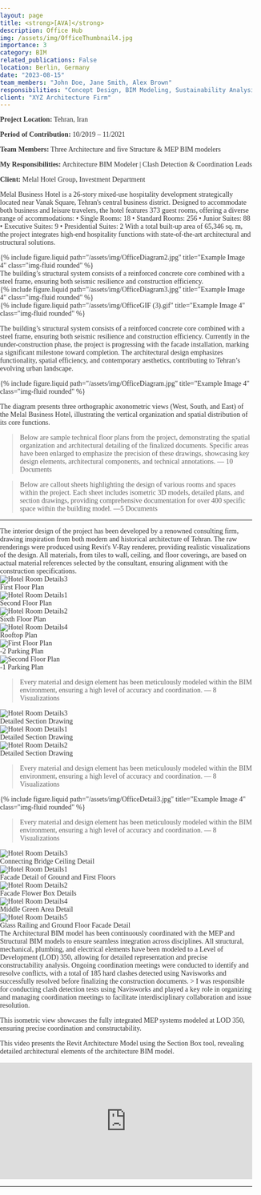 ```yaml
---
layout: page
title: <strong>[AVA]</strong>
description: Office Hub
img: /assets/img/OfficeThumbnail4.jpg
importance: 3
category: BIM
related_publications: False
location: Berlin, Germany
date: "2023-08-15"
team_members: "John Doe, Jane Smith, Alex Brown"
responsibilities: "Concept Design, BIM Modeling, Sustainability Analysis"
client: "XYZ Architecture Firm"
---
```

<!-- Project Details Section -->

  <div class="row">
    <div class="col-md-6">
      <p><strong>Project Location:</strong> Tehran, Iran</p>
      <p><strong>Period of Contribution:</strong> 10/2019 – 11/2021</p>
      <p><strong>Team Members:</strong> Three Architecture and five Structure & MEP BIM modelers</p>
    </div>
    <div class="col-md-6">
      <p><strong>My Responsibilities:</strong> Architecture BIM Modeler | Clash Detection & Coordination Leads</p>
      <p><strong>Client:</strong> Melal Hotel Group, Investment Department</p>
    </div>
  </div>



Melal Business Hotel is a 26-story mixed-use hospitality development strategically located near Vanak Square, Tehran's central business district. Designed to accommodate both business and leisure travelers, the hotel features 373 guest rooms, offering a diverse range of accommodations:
•	Single Rooms: 18
•	Standard Rooms: 256
•	Junior Suites: 88
•	Executive Suites: 9
•	Presidential Suites: 2
With a total built-up area of 65,346 sq. m, the project integrates high-end hospitality functions with state-of-the-art architectural and structural solutions. 

 <!-- Another Row of Images -->
  <div class="row">
    <div class="col-sm mt-3 mt-md-0">
      {% include figure.liquid path="/assets/img/OfficeDiagram2.jpg" title="Example Image 4" class="img-fluid rounded" %}
    </div>
  </div>
The building’s structural system consists of a reinforced concrete core combined with a steel frame, ensuring both seismic resilience and construction efficiency.
 <!-- Another Row of Images -->
  <div class="row">
    <div class="col-sm mt-3 mt-md-0">
      {% include figure.liquid path="/assets/img/OfficeDiagram3.jpg" title="Example Image 4" class="img-fluid rounded" %}
    </div>
  </div>

  <!-- Another Row of Images -->
  <div class="row">
    <div class="col-sm mt-3 mt-md-0">
      {% include figure.liquid path="/assets/img/OfficeGIF (3).gif" title="Example Image 4" class="img-fluid rounded" %}
    </div>
  </div>



The building’s structural system consists of a reinforced concrete core combined with a steel frame, ensuring both seismic resilience and construction efficiency.
Currently in the under-construction phase, the project is progressing with the facade installation, marking a significant milestone toward completion. The architectural design emphasizes functionality, spatial efficiency, and contemporary aesthetics, contributing to Tehran’s evolving urban landscape.

 <!-- Another Row of Images -->
  <div class="row">
    <div class="col-sm mt-3 mt-md-0">
      {% include figure.liquid path="/assets/img/OfficeDiagram.jpg" title="Example Image 4" class="img-fluid rounded" %}
    </div>
  </div>

The diagram presents three orthographic axonometric views (West, South, and East) of the Melal Business Hotel, illustrating the vertical organization and spatial distribution of its core functions.

> Below are sample technical floor plans from the project, demonstrating the spatial organization and architectural detailing of the finalized documents. Specific areas have been enlarged to emphasize the precision of these drawings, showcasing key design elements, architectural components, and technical annotations.
> — 10 Documents

> Below are callout sheets highlighting the design of various rooms and spaces within the project. Each sheet includes isometric 3D models, detailed plans, and section drawings, providing comprehensive documentation for over 400 specific space within the building model.
> —5 Documents

<hr>
The interior design of the project has been developed by a renowned consulting firm, drawing inspiration from both modern and historical architecture of Tehran. The raw renderings were produced using Revit's V-Ray renderer, providing realistic visualizations of the design. All materials, from tiles to wall, ceiling, and floor coverings, are based on actual material references selected by the consultant, ensuring alignment with the construction specifications.
<div class="slider-container">
  <div class="swiper mySwiper">
    <div class="swiper-wrapper">
      <!-- Slides -->
      <div class="swiper-slide">
        <img src="/assets/img/OfficeFloor1.jpg" alt="Hotel Room Details3">
        <div class="caption">First Floor Plan</div>
      </div>
      <div class="swiper-slide">
        <img src="/assets/img/OfficeFloor2.jpg" alt="Hotel Room Details1">
        <div class="caption">Second Floor Plan</div>
      </div>
      <div class="swiper-slide">
        <img src="/assets/img/OfficeFloor6.jpg" alt="Hotel Room Details2">
        <div class="caption">Sixth Floor Plan</div>
      </div>
      <div class="swiper-slide">
        <img src="/assets/img/OfficeRoof.jpg" alt="Hotel Room Details4">
        <div class="caption">Rooftop Plan</div>
      </div>
    </div>
    <!-- Navigation -->
    <div class="swiper-button-next"></div>
    <div class="swiper-button-prev"></div>
    <div class="swiper-pagination"></div>
  </div>
</div>

<div class="slider-container">
  <div class="swiper mySwiper">
    <div class="swiper-wrapper">
      <!-- Slides -->
      <div class="swiper-slide">
        <img src="/assets/img/OfficeParking2.jpg" alt="First Floor Plan">
        <div class="caption">-2 Parking Plan</div>
      </div>
      <div class="swiper-slide">
        <img src="/assets/img/OfficeParking1.jpg" alt="Second Floor Plan">
        <div class="caption">-1 Parking Plan</div>
      </div>
    </div>
    <!-- Navigation -->
    <div class="swiper-button-next"></div>
    <div class="swiper-button-prev"></div>
    <div class="swiper-pagination"></div>
  </div>
</div>


> Every material and design element has been meticulously modeled within the BIM environment, ensuring a high level of accuracy and coordination.
> — 8 Visualizations

<div class="slider-container">
  <div class="swiper mySwiper">
    <div class="swiper-wrapper">
      <!-- Slides -->
      <div class="swiper-slide">
        <img src="/assets/img/OfficeSection1.jpg" alt="Hotel Room Details3">
        <div class="caption">Detailed Section Drawing</div>
      </div>
      <div class="swiper-slide">
        <img src="/assets/img/OfficeSection2.jpg" alt="Hotel Room Details1">
        <div class="caption">Detailed Section Drawing</div>
      </div>
      <div class="swiper-slide">
        <img src="/assets/img/OfficeSection3.jpg" alt="Hotel Room Details2">
        <div class="caption">Detailed Section Drawing</div>
      </div>
    </div>
    <!-- Navigation -->
    <div class="swiper-button-next"></div>
    <div class="swiper-button-prev"></div>
    <div class="swiper-pagination"></div>
  </div>
</div>

> Every material and design element has been meticulously modeled within the BIM environment, ensuring a high level of accuracy and coordination.
> — 8 Visualizations
<!-- Another Row of Images -->
  <div class="row">
    <div class="col-sm mt-3 mt-md-0">
      {% include figure.liquid path="/assets/img/OfficeDetail3.jpg" title="Example Image 4" class="img-fluid rounded" %}
    </div>
  </div>

> Every material and design element has been meticulously modeled within the BIM environment, ensuring a high level of accuracy and coordination.
> — 8 Visualizations
<div class="slider-container">
  <div class="swiper mySwiper">
    <div class="swiper-wrapper">
      <!-- Slides -->
      <div class="swiper-slide">
        <img src="/assets/img/OfficeDetail5.jpg" alt="Hotel Room Details3">
        <div class="caption">Connecting Bridge Ceiling Detail</div>
      </div>
      <div class="swiper-slide">
        <img src="/assets/img/OfficeDetail1.jpg" alt="Hotel Room Details1">
        <div class="caption">Facade Detail of Ground and First Floors</div>
      </div>
      <div class="swiper-slide">
        <img src="/assets/img/OfficeDetail4.jpg" alt="Hotel Room Details2">
        <div class="caption">Facade Flower Box Details</div>
      </div>
      <div class="swiper-slide">
        <img src="/assets/img/OfficeDetail6.jpg" alt="Hotel Room Details4">
        <div class="caption">Middle Green Area Detail</div>
      </div>
      <div class="swiper-slide">
        <img src="/assets/img/OfficeDetail2.jpg" alt="Hotel Room Details5">
        <div class="caption">Glass Railing and Ground Floor Facade Detail</div>
      </div>
    </div>
    <!-- Navigation -->
    <div class="swiper-button-next"></div>
    <div class="swiper-button-prev"></div>
    <div class="swiper-pagination"></div>
  </div>
</div>
The Architectural BIM model has been continuously coordinated with the MEP and Structural BIM models to ensure seamless integration across disciplines. All structural, mechanical, plumbing, and electrical elements have been modeled to a Level of Development (LOD) 350, allowing for detailed representation and precise constructability analysis. Ongoing coordination meetings were conducted to identify and resolve conflicts, with a total of 185 hard clashes detected using Navisworks and successfully resolved before finalizing the construction documents.
> I was responsible for conducting clash detection tests using Navisworks and played a key role in organizing and managing coordination meetings to facilitate interdisciplinary collaboration and issue resolution.

This isometric view showcases the fully integrated MEP systems modeled at LOD 350, ensuring precise coordination and constructability. 

  This video presents the Revit Architecture Model using the Section Box tool, revealing detailed architectural elements of the architecture BIM model.
<div style="padding:46.17% 0 0 0;position:relative;"><iframe src="https://player.vimeo.com/video/1053053646?title=0&amp;byline=0&amp;portrait=0&amp;badge=0&amp;autopause=0&amp;player_id=0&amp;app_id=58479" frameborder="0" allow="autoplay; fullscreen; picture-in-picture; clipboard-write; encrypted-media" style="position:absolute;top:0;left:0;width:100%;height:100%;" title="Architecture_BIM_Model_Overview"></iframe></div><script src="https://player.vimeo.com/api/player.js"></script>

<!-- Include Swiper.js Library -->
<link rel="stylesheet" href="https://cdn.jsdelivr.net/npm/swiper/swiper-bundle.min.css">
<script src="https://cdn.jsdelivr.net/npm/swiper/swiper-bundle.min.js"></script>

<!-- Initialize Swiper -->
<script>
  var swiper = new Swiper(".mySwiper", {
    slidesPerView: 1,
    spaceBetween: 10,
    loop: true,
    navigation: {
      nextEl: ".swiper-button-next",
      prevEl: ".swiper-button-prev",
    },
    pagination: {
      el: ".swiper-pagination",
      clickable: true,
    },
  });
</script>
<hr>
<!-- CSS for Styling -->
<style>/* Slider Container */
.slider-container {
  width: 100%;
  max-width: 900px; /* Controls max width on larger screens */
  margin: auto;
}

/* Slider Images */
.swiper-slide {
  position: relative;
  width: 100%;
  height: 100vh; /* Use relative height for responsiveness */
  max-height: 700px; /* Prevents excessive stretching */
  display: flex;
  align-items: center;
  justify-content: center;
}

/* Image Styling */
.swiper-slide img {
  width: 100%;
  height: 100%;
  object-fit: cover; /* Ensures full coverage without distortion */
  border-radius: 8px;
}

/* Navigation Arrows */
.swiper-button-next,
.swiper-button-prev {
  color: black !important; /* Changes arrow color to black */
}

/* Caption */
.caption {
  position: absolute;
  bottom: 10px;
  left: 15px;
  background: rgba(0, 0, 0, 0.49);
  color: white;
  padding: 5px 10px;
  font-size: 18px;
  border-radius: 5px;
}

/* Responsive Design for Mobile */
@media (max-width: 768px) {
  .swiper-slide {
    height: 40vh; /* Reduce height on smaller screens */
  }

  .swiper-slide img {
    object-fit: contain; /* Avoid excessive cropping on small screens */
  }

  .caption {
    font-size: 14px; /* Adjust caption size */
    padding: 4px 8px;
  }
}

</style>


  <!-- Google Fonts -->
  <link href="https://fonts.googleapis.com/css2?family=Work+Sans:ital,wght@0,100..900;1,100..900&display=swap" rel="stylesheet" rel="stylesheet" rel="stylesheet">
  
  <!-- Add your custom styles -->
  <style>
    /* General Styling */
    body {
       font-family: "Work Sans", serif;
        font-optical-sizing: auto;
        font-weight: <weight>;
        font-style: Bold;
      color: #333;
      margin: 0;
      padding: 0;
    }